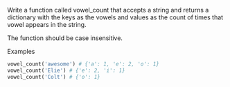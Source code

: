 Write a function called vowel_count that accepts a string and returns a dictionary with the keys as the vowels and values as the count of times that vowel appears in the string.

The function should be case insensitive.

Examples

```py
vowel_count('awesome') # {'a': 1, 'e': 2, 'o': 1}
vowel_count('Elie') # {'e': 2, 'i': 1}
vowel_count('Colt') # {'o': 1}
```
